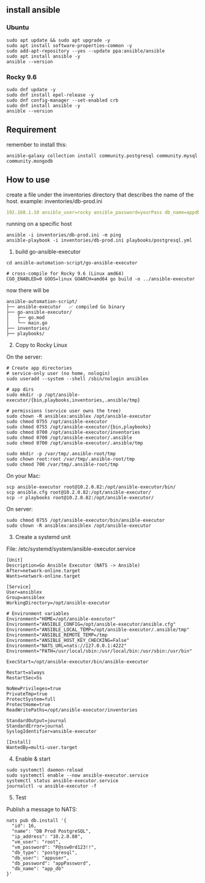 ## install ansible

### Ubuntu
```shell
sudo apt update && sudo apt upgrade -y
sudo apt install software-properties-common -y
sudo add-apt-repository --yes --update ppa:ansible/ansible
sudo apt install ansible -y
ansible --version
```

### Rocky 9.6
```shell
sudo dnf update -y
sudo dnf install epel-release -y
sudo dnf config-manager --set-enabled crb
sudo dnf install ansible -y
ansible --version
```

## Requirement
remember to install this:
```shell
ansible-galaxy collection install community.postgresql community.mysql community.mongodb
```

## How to use
create a file under the inventories directory that describes the name of the host.
example: inventories/db-prod.ini

```yaml
192.168.1.10 ansible_user=rocky ansible_password=yourPass db_name=appdb db_user=appuser db_password=AppP@ssw0rd!
```

running on a specific host
```shell
ansible -i inventories/db-prod.ini -m ping
ansible-playbook -i inventories/db-prod.ini playbooks/postgresql.yml
```

1. build go-ansible-executor

```shell
cd ansible-automation-script/go-ansible-executor

# cross-compile for Rocky 9.6 (Linux amd64)
CGO_ENABLED=0 GOOS=linux GOARCH=amd64 go build -o ../ansible-executor
```

now there will be
```
ansible-automation-script/
├── ansible-executor   ✅ compiled Go binary
├── go-ansible-executor/
│   ├── go.mod
│   └── main.go
├── inventories/
├── playbooks/
```

2. Copy to Rocky Linux

On the server:

```shell
# Create app directories
# service-only user (no home, nologin)
sudo useradd --system --shell /sbin/nologin ansiblex

# app dirs
sudo mkdir -p /opt/ansible-executor/{bin,playbooks,inventories,.ansible/tmp}

# permissions (service user owns the tree)
sudo chown -R ansiblex:ansiblex /opt/ansible-executor
sudo chmod 0755 /opt/ansible-executor
sudo chmod 0755 /opt/ansible-executor/{bin,playbooks}
sudo chmod 0700 /opt/ansible-executor/inventories
sudo chmod 0700 /opt/ansible-executor/.ansible
sudo chmod 0700 /opt/ansible-executor/.ansible/tmp

sudo mkdir -p /var/tmp/.ansible-root/tmp
sudo chown root:root /var/tmp/.ansible-root/tmp
sudo chmod 700 /var/tmp/.ansible-root/tmp
```

On your Mac:
```shell
scp ansible-executor root@10.2.0.82:/opt/ansible-executor/bin/
scp ansible.cfg root@10.2.0.82:/opt/ansible-executor/
scp -r playbooks root@10.2.0.82:/opt/ansible-executor/
```

On server:
```shell
sudo chmod 0755 /opt/ansible-executor/bin/ansible-executor
sudo chown -R ansiblex:ansiblex /opt/ansible-executor
```

3. Create a systemd unit

File: /etc/systemd/system/ansible-executor.service
```
[Unit]
Description=Go Ansible Executor (NATS -> Ansible)
After=network-online.target
Wants=network-online.target

[Service]
User=ansiblex
Group=ansiblex
WorkingDirectory=/opt/ansible-executor

# Environment variables
Environment="HOME=/opt/ansible-executor"
Environment="ANSIBLE_CONFIG=/opt/ansible-executor/ansible.cfg"
Environment="ANSIBLE_LOCAL_TEMP=/opt/ansible-executor/.ansible/tmp"
Environment="ANSIBLE_REMOTE_TEMP=/tmp
Environment="ANSIBLE_HOST_KEY_CHECKING=False"
Environment="NATS_URL=nats://127.0.0.1:4222"
Environment="PATH=/usr/local/sbin:/usr/local/bin:/usr/sbin:/usr/bin"

ExecStart=/opt/ansible-executor/bin/ansible-executor

Restart=always
RestartSec=5s

NoNewPrivileges=true
PrivateTmp=true
ProtectSystem=full
ProtectHome=true
ReadWritePaths=/opt/ansible-executor/inventories

StandardOutput=journal
StandardError=journal
SyslogIdentifier=ansible-executor

[Install]
WantedBy=multi-user.target
```

4. Enable & start
```shell
sudo systemctl daemon-reload
sudo systemctl enable --now ansible-executor.service
systemctl status ansible-executor.service
journalctl -u ansible-executor -f
```

5. Test

Publish a message to NATS:
```shell
nats pub db.install '{
  "id": 16,
  "name": "DB Prod PostgreSQL",
  "ip_address": "10.2.0.88",
  "vm_user": "root",
  "vm_password": "P@ssw0rd123!!",
  "db_type": "postgresql",
  "db_user": "appuser",
  "db_password": "appPassword",
  "db_name": "app_db" 
}'
```

